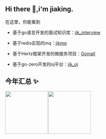 ## Hi there 👋,i'm jiaking.

<!--
<div align> 
  
<img height="137px" src="https://github-readme-stats.vercel.app/api?username=jiaking001&hide_title=true&hide_border=true&show_icons=trueline_height=21&text_color=000&icon_color=000&bg_color=0,ea6161,ffc64d,fffc4d,52fa5a&theme=graywhite" /> 

 <img src="https://github-readme-stats.vercel.app/api/top-langs/?username=jiaking001&hide_title=true&hide_border=true&layout=compact&langs_count=6&text_color=000&icon_color=fff&bg_color=0,52fa5a,4dfcff,c64dff&theme=graywhite" /> 
 -->
 
 </div>

在这里，你能看到

- 基于go语言开发的面试知识库：[jik_interview](https://github.com/jiaking001/jik_interview)

- 基于redis实现的mq：[jikmq](https://github.com/jiaking001/jikmq)

- 基于Hertz框架开发的微服务项目：[Gomall](https://github.com/jiaking001/Gomall)

- 基于go-zero开发的oj平台：[jik_oj](https://github.com/jiaking001/jik_oj)


 ## 今年汇总 ✨

<img align="" height="137px" src="https://github-readme-stats.vercel.app/api?username=jiaking001&hide_title=true&hide_border=true&show_icons=true&include_all_commits=true&line_height=21&bg_color=0,EC6C6C,FFD479,FFFC79,73FA79&theme=graywhite&locale=cn" /><img align="" height="137px" src="https://github-readme-stats.vercel.app/api/top-langs/?username=jiaking001&hide_title=true&hide_border=true&layout=compact&bg_color=0,73FA79,73FDFF,D783FF&theme=graywhite&locale=cn" />

<!--
**jiaking001/jiaking001** is a ✨ _special_ ✨ repository because its `README.md` (this file) appears on your GitHub profile.

Here are some ideas to get you started:

- 🔭 I’m currently working on ...
- 🌱 I’m currently learning ...
- 👯 I’m looking to collaborate on ...
- 🤔 I’m looking for help with ...
- 💬 Ask me about ...
- 📫 How to reach me: ...
- 😄 Pronouns: ...
- ⚡ Fun fact: ...
-->

